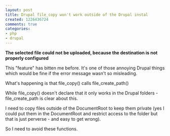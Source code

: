 ```yaml
---
layout: post
title: Drupal file_copy won't work outside of the Drupal instal
created: 1226436724
comments: true
categories:
- php
- drupal
---
```

<p><b>The selected file could not be uploaded, because the destination  is not properly configured</b></p>
<p>
This "feature" has bitten me before. It's one of those annoying Drupal things which would be fine if the error message wasn't so misleading.
</p>
<p>
What's happening is that file_copy() calls file_create_path()
</p>
<?php
function file_copy(&$source, $dest = 0, $replace = FILE_EXISTS_RENAME) {
  $dest = file_create_path($dest);
?>

<p>While file_copy() doesn't declare that it only works in the Drupal folders - file_create_path is clear about this.</p>

<?php

/**
 * Make sure the destination is a complete path and resides in the file system
 * directory, if it is not prepend the file system directory.
 *
 * @param $dest A string containing the path to verify. If this value is
 *   omitted, Drupal's 'files' directory will be used.
 * @return A string containing the path to file, with file system directory
 *   appended if necessary, or FALSE if the path is invalid (i.e. outside the
 *   configured 'files' or temp directories).
 */
function file_create_path($dest = 0) {

?>

<p>
I need to copy files outside of the DocumentRoot to keep them private (yes I could put them in the DocumentRoot and restrict access to the folder but that is just perverse - and easy to get wrong).
</p>
<p>
So I need to avoid these functions.
</p>
 
